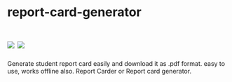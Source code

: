 # report-card-generator
# <img src="https://img.shields.io/badge/status-complete-green"> <img src="https://img.shields.io/badge/report%20card-can%20be%20improve%20by%20css-red">
Generate student report card easily and download it as .pdf format. easy to use, works offline also. Report Carder or Report card generator.

